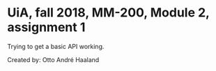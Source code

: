 # UiA, fall 2018, MM-200, Module 2, assignment 1
Trying to get a basic API working.

Created by: Otto André Haaland